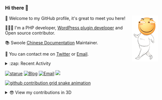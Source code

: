### Hi there 👋

<a href="https://github.com/starue"><img src="https://raw.githubusercontent.com/sy-records/staticfile/master/images/202007/huaji.gif" align="right" height="150"></a>

🎉 Welcome to my GitHub profile, it's great to meet you here!

👨🏻‍💻 I'm a PHP developer, [WordPress plugin developer](https://profiles.wordpress.org/shenyanzhi/) and Open source contributor.

📚 Swoole [Chinese Documentation](https://wiki.swoole.com/) Maintainer.

💬 You can contact me on [Twitter](https://twitter.com/) or [Email](mailto:3038733136@qq.com).

<details>
<summary>:zap: Recent Activity</summary>

<!--START_SECTION:activity-->
1. 💪 Opened PR [#531](https://github.com/php/doc-zh/pull/531) in [php/doc-zh](https://github.com/php/doc-zh)
2. 🎉 Merged PR [#529](https://github.com/php/doc-zh/pull/529) in [php/doc-zh](https://github.com/php/doc-zh)
3. 💪 Opened PR [#529](https://github.com/php/doc-zh/pull/529) in [php/doc-zh](https://github.com/php/doc-zh)
4. 🎉 Merged PR [#238](https://github.com/docsifyjs/awesome-docsify/pull/238) in [docsifyjs/awesome-docsify](https://github.com/docsifyjs/awesome-docsify)
5. ❗️ Closed issue [#1515](https://github.com/typecho/typecho/issues/1515) in [typecho/typecho](https://github.com/typecho/typecho)
<!--END_SECTION:activity-->

</details>

<a href="https://github.com/starue"><img src="https://komarev.com/ghpvc/?username=starue" alt="starue" /></a>
<a href="https://xfums.cn"><img src="https://img.shields.io/badge/Blog-qq52o.me-blue" alt="Blog" /></a>
<a href="mailto:3038733136@qq.com"><img src="https://img.shields.io/badge/Email-lufei@php.net-blue" alt="Email" /></a>
<a href="https://github.com/starue?tab=followers"><img src="https://img.shields.io/github/followers/starue"></a>

[![github contribution grid snake animation](https://raw.githubusercontent.com/starue/starue/output/github-contribution-grid-snake.svg)](https://github.com/starue)

<details>
<summary>😎 View my contributions in 3D</summary>

![](https://raw.githubusercontent.com/starue/starue/profile-3d-contrib/profile-green.svg#gh-light-mode-only)
![](https://raw.githubusercontent.com/starue/starue/profile-3d-contrib/profile-night-green.svg#gh-dark-mode-only)

</details>

<!--
( ๑ˊ•̥▵•)੭₎₎ Welcome to follow me and give me a star :)
-->
